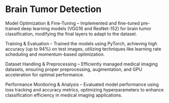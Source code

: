 # Brain Tumor Detection 
Model Optimization & Fine-Tuning – Implemented and fine-tuned pre-trained deep learning models (VGG16 and ResNet-152) for brain tumor classification, modifying the final layers to adapt to the dataset.

Training & Evaluation – Trained the models using PyTorch, achieving high accuracy (up to 94%) on test images, utilizing techniques like learning rate scheduling and momentum-based optimization.

Dataset Handling & Preprocessing – Efficiently managed medical imaging datasets, ensuring proper preprocessing, augmentation, and GPU acceleration for optimal performance.

Performance Monitoring & Analysis – Evaluated model performance using loss tracking and accuracy metrics, optimizing hyperparameters to enhance classification efficiency in medical imaging applications.

